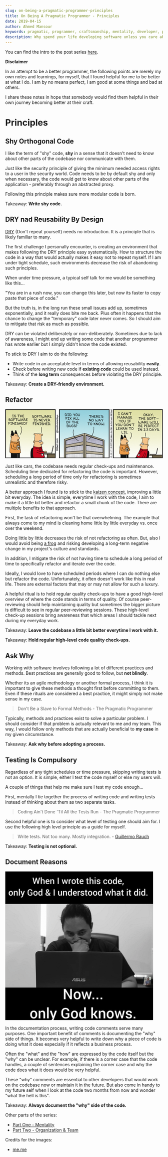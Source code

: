 ```yaml
---
slug: on-being-a-pragmatic-programmer-principles
title: On Being A Pragmatic Programmer - Principles
date: 2019-04-15
author: Ahmed Mansour
keywords: pragmatic, programmer, craftsmanship, mentality, developer, principles, shy code, dry, testing, ask why, document your work
description: Why spend your life developing software unless you care about doing it well? My notes about being better at my craft as a programmer.
---
```


You can find the intro to the post series [here](/on-being-a-pragmatic-programmer-intro).

**Disclaimer**

In an attempt to be a better programmer, the following points are merely my own notes and learnings, for myself, that I found helpful for me to be better at what I do. I am by no means perfect, I am good at some things and bad at others.

I share these notes in hope that somebody would find them helpful in their own journey becoming better at their craft.

# Principles

## Shy Orthogonal Code

I like the term of "shy" code, **shy** in a sense that it doesn't need to know about other parts of the codebase nor communicate with them.

Just like the security principle of giving the minimum needed access rights to a user in the security world. Code needs to be by default shy and only when necessary, the code would get to know about other parts of the application - preferably through an abstracted proxy.

Following this principle makes sure more modular code is born.

Takeaway: **Write shy code.**

## DRY nad Reusability By Design

[DRY](https://en.wikipedia.org/wiki/Don%27t_repeat_yourself) (Don't repeat yourself) needs no introduction. It is a principle that is likely familiar to many.

The first challenge I personally encounter, is creating an environment that makes following the DRY principle easy systematically. How to structure the code in a way that would actually makes it easy not to repeat myself. If I am under tight schedule, such environments decrease the risk of abandoning such principles.

When under time pressure, a typical self talk for me would be something like this...

"You are in a rush now, you can change this later, but now its faster to copy paste that piece of code."

But the truth is, in the long run these small issues add up, sometimes exponentially, and it really does bite me back. Plus often it happens that the chance to change the "temporary" code later never comes. So I should aim to mitigate that risk as much as possible.

DRY can be violated deliberately or non-deliberately. Sometimes due to lack of awareness, I might end up writing some code that another programmer has wrote earlier but I simply didn't know the code existed.

To stick to DRY I aim to do the following:

- Write code in an acceptable level in terms of allowing reusability **easily**.
- Check before writing new code if **existing code** could be used instead.
- Think of the **long term** consequences before violating the DRY principle.

Takeaway: **Create a DRY-friendly environment.**

## Refactor

![Refactoring is never done.](image8.png)

Just like cars, the codebase needs regular check-ups and maintenance. Scheduling time dedicated for refactoring the code is important. However, scheduling a long period of time only for refactoring is sometimes unrealistic and therefore risky.

A better approach I found is to stick to the [kaizen concept](/on-being-a-pragmatic-programmer-intro#kaizen), improving a little bit everyday. The idea is simple, everytime I work with the code, I aim to make it a little bit better and refactor a small chunk of the code. There are multiple benefits to that approach.

First, the task of refactoring won't be that overwhelming. The example that always come to my mind is cleaning home little by little everyday vs. once over the weekend. 

Doing little by little decreases the risk of not refactoring as often. But, also I would avoid being [a frog](/on-being-a-pragmatic-programmer-organization-and-team#frog) and risking developing a long-term negative change in my project's culture and standards.

In addition, I mitigate the risk of not having time to schedule a long period of time to specifically refactor and iterate over the code. 

Ideally, I would love to have scheduled periods where I can do nothing else but refactor the code. Unfortunately, it often doesn't work like this in real life. There are external factors that may or may not allow for such a luxury.

A helpful ritual is to hold regular quality check-ups to have a good high-level overview of where the code stands in terms of quality. Of course peer-reviewing should help maintaining quality but sometimes the bigger picture is difficult to see in regular peer-reviewing sessions. These high-level check-up sessions bring awareness that which areas I should tackle next during my everyday work.

Takeaway: **Leave the codebase a little bit better everytime I work with it.**

Takeaway: **Hold regular high-level code quality check-ups.**

## Ask Why

Working with software involves following a lot of different practices and methods. Best practices are generally good to follow, but **not blindly**.

Whether its an agile methodology or another formal process, I think it is important to give these methods a thought first before committing to them. Even if these rituals are considered a best practice, it might simply not make sense in my case.

> Don't Be a Slave to Formal Methods - The Pragmatic Programmer

Typically, methods and practices exist to solve a particular problem. I should consider if that problem is actually relevant to me and my team. This way, I would follow only methods that are actually beneficial to **my case** in my given circumstance.

Takeaway: **Ask why before adopting a process.**

## Testing Is Compulsory

Regardless of any tight schedules or time pressure, skipping writing tests is not an option. It is simple, either I test the code myself or else my users will.

A couple of things that help me make sure I test my code enough...

First, mentally I tie together the process of writing code and writing tests instead of thinking about them as two separate tasks.

> Coding Ain't Done 'Til All the Tests Run - The Pragmatic Programmer

Second helpful one is to consider what level of testing one should aim for. I use the following high level principle as a guide for myself.

> Write tests. Not too many. Mostly integration. - [Guillermo Rauch](https://twitter.com/rauchg)

Takeaway: **Testing is not optional.**

## Document Reasons

![I don't remember what this piece of code does anymore.](image7.png)

In the documentation process, writing code comments serve many purposes. One important benefit of comments is documenting the "why" side of things. It becomes very helpful to write down why a piece of code is doing what it does especially if it reflects a business process.

Often the "what" and the "how" are expressed by the code itself but the "why" can be unclear. For example, if there is a corner case that the code handles, a couple of sentences explaining the corner case and why the code does what it does would be very helpful.

These "why" comments are essential to other developers that would work on the codebase now or maintain it in the future. But also come in handy to my future self when I look at the code two months from now and wonder "what the hell is this".

Takeaway: **Always document the "why" side of the code.**

Other parts of the series:

- [Part One - Mentality](/on-being-a-pragmatic-programmer-mentality)
- [Part Two - Organization & Team](/on-being-a-pragmatic-programmer-organization-and-team)


Credits for the images:
- [me.me](https://me.me/i/when-wrote-this-code-only-god-l-understood-what-13073974)
